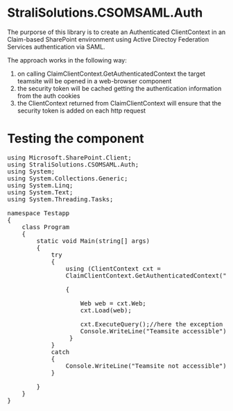 # StraliSolutions.CSOMSAML.Auth
The purporse of this library is to create an Authenticated ClientContext in an Claim-based SharePoint environment using Active Directoy Federation Services authentication via SAML. 

The approach works in the following way:
  1. on calling ClaimClientContext.GetAuthenticatedContext the target teamsite will be opened in a web-browser component
  2. the security token will be cached getting the authentication information from the auth cookies
  3. the ClientContext returned from ClaimClientContext will ensure that the security token is added on each http request
   
# Testing the component
<pre>
using Microsoft.SharePoint.Client;
using StraliSolutions.CSOMSAML.Auth;
using System;
using System.Collections.Generic;
using System.Linq;
using System.Text;
using System.Threading.Tasks;

namespace Testapp
{
    class Program
    {
        static void Main(string[] args)
        {
            try
            {
                using (ClientContext cxt = 
                ClaimClientContext.GetAuthenticatedContext("https://mywebapp.onmydomain.com/sites/teamsite"))
                
                { 

                    Web web = cxt.Web;
                    cxt.Load(web);

                    cxt.ExecuteQuery();//here the exception is thrown, when team site does not exist
                    Console.WriteLine("Teamsite accessible");
                 }
            }
            catch 
            {
                Console.WriteLine("Teamsite not accessible");
            }

        }
    }
}
</pre>
